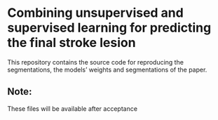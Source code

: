 # Combining unsupervised and supervised learning for predicting the final stroke lesion
This repository contains  the source code for reproducing the segmentations, the models’ weights and segmentations of the paper.

## Note:
These files will be available after acceptance
